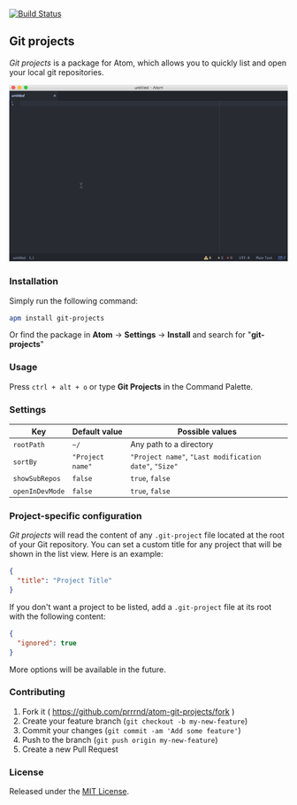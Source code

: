 [![Build Status](https://travis-ci.org/prrrnd/atom-git-projects.svg?branch=master)](https://travis-ci.org/prrrnd/atom-git-projects)

## Git projects

_Git projects_ is a package for Atom, which allows you to quickly list and open your local git repositories.

[![Git projects](capture.gif)](https://atom.io/packages/git-projects)

### Installation

Simply run the following command:
```sh
apm install git-projects
```

Or find the package in **Atom** &rarr; **Settings** &rarr; **Install** and search for "**git-projects**"

### Usage

Press `ctrl + alt + o` or type **Git Projects** in the Command Palette.

### Settings

| Key              | Default value    | Possible values                                        |
|------------------|------------------|--------------------------------------------------------|
| `rootPath`       | `~/`             | Any path to a directory                                |
| `sortBy`         | `"Project name"` | `"Project name"`, `"Last modification date"`, `"Size"` |
| `showSubRepos`   | `false`          | `true`, `false`                                        |
| `openInDevMode`  | `false`          | `true`, `false`                                        |

### Project-specific configuration

_Git projects_ will read the content of any `.git-project` file located at the root of your Git repository.
You can set a custom title for any project that will be shown in the list view.
Here is an example:
```json
{
  "title": "Project Title"
}
```

If you don't want a project to be listed, add a `.git-project` file at its root with the following content:
```json
{
  "ignored": true
}
```

More options will be available in the future.

### Contributing

1. Fork it ( https://github.com/prrrnd/atom-git-projects/fork )
2. Create your feature branch (`git checkout -b my-new-feature`)
3. Commit your changes (`git commit -am 'Add some feature'`)
4. Push to the branch (`git push origin my-new-feature`)
5. Create a new Pull Request

### License

Released under the [MIT License](http://www.opensource.org/licenses/MIT).
